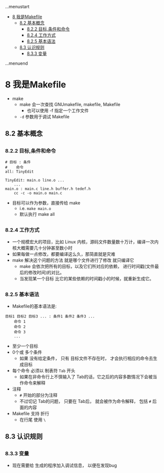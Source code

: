 ...menustart

 - [8 我是Makefile](#0a90d03ec88e2482664b9f0c6adc6631)
     - [8.2 基本概念](#4fd59a44db61539acebb9e94ce703e21)
         - [8.2.2 目标,条件和命令](#3dae9c4e7839d0a98e1a387f3f23ce72)
         - [8.2.4 工作方式](#fe0198d3d2568f2848eb86c256650721)
         - [8.2.5 基本语法](#851458679c96a263b7e9f5a9711397c8)
     - [8.3 认识规则](#64006e68160fb1df531eaa4e9d761742)
         - [8.3.3 变量](#b293d527ac15c52b704e3092f19ec9f1)

...menuend


<h2 id="0a90d03ec88e2482664b9f0c6adc6631"></h2>

# 8 我是Makefile

 - make
    - make 会一次查找 GNUmakefile, makefile, Makefile 
        - 也可以使用 -f 指定一个工作文件
    - `-d` 参数用于调试 Makefile

<h2 id="4fd59a44db61539acebb9e94ce703e21"></h2>

## 8.2 基本概念

<h2 id="3dae9c4e7839d0a98e1a387f3f23ce72"></h2>

### 8.2.2 目标,条件和命令

```
# 目标 : 条件
#    命令
all: TinyEdit   

TinyEdit: main.o line.o ...
    ...
main.o : main.c line.h buffer.h tedef.h
    cc -c -o main.o main.c    
```


 - 目标可以作为参数，直接传给 make 
    - i.e. `make main.o`
    - 默认执行 make all

<h2 id="fe0198d3d2568f2848eb86c256650721"></h2>

### 8.2.4 工作方式

 - 一个规模宏大的项目，比如 Linux 内核，源码文件数量数十万计，编译一次内核大概需要几十分钟甚至数小时
 - 如果每做一点修改，都要编译这么久，那简直就是灾难
 - make 解决这个问题的方法 就是哪个文件进行了修改 就只编译它
    - make 会依次把所有的目标，以及它们所对应的依赖， 进行时间戳(文件最后的修改时间)的对比。
    - 当发现某一个目标 比它的某些依赖的时间戳小的时候，就重新生成它。


<h2 id="851458679c96a263b7e9f5a9711397c8"></h2>

### 8.2.5 基本语法

 - Makefile的基本语法是:

```
目标1 目标2 目标3 ... : 条件1 条件2 条件3 ...
    命令 1
    命令 2
    命令 3
    ...
```


 - 至少一个目标
 - 0个或 多个条件
    - 如果 没有给定条件， 只有 目标文件不存在时， 才会执行相应的命令去生成目标
 - 每个命令 必须以 制表符 `Tab` 开头
    - 如果在非命令行上不慎输入了 Tab的话，它之后的内容多数情况下会被当作命令来解释
 - 注释
    - `#` 开始的部分为注释
    - 不过切记 Tab的问题，  只要在 Tab后， 就会被作为命令解释， 包括 `#` 后面的内容
 - Makefile 支持 折行 
    - 在行尾 使用 `\` 


<h2 id="64006e68160fb1df531eaa4e9d761742"></h2>

## 8.3 认识规则

<h2 id="b293d527ac15c52b704e3092f19ec9f1"></h2>

### 8.3.3 变量

 - 现在需要给 生成的程序加入调试信息， 以便在发现bug


